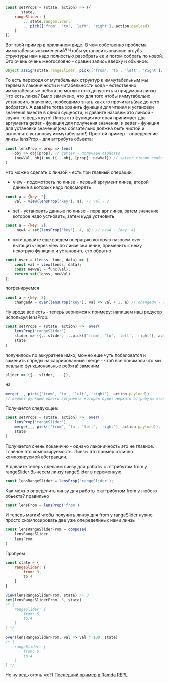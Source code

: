 ```Javascript
const setProps = (state, action) => ({
	...state,
	rangeSlider: {
		...state.rangeSlider,
		...pick(['from', 'to', 'left', 'right'], action.payload)
	}
})
```
Вот твой пример в приличном виде.
В чем собственно проблема иммутабельных изменений?
Чтобы установить значние вглубь структуры нам надо полностью разобрать ее и потом собрать по новой.
Это очень очень многословно - сравни запись вверху и обычное:
```Javascript
Object.assign(state.rangeSlider, pick(['from', 'to', 'left', 'right'], action.payload))
```
То есть переходя от мутабельных структур к иммутабельным мы теряем в лаконичности и читабельности кода - естественно иммутабельные ребята не могли этого допустить и придумали линзы.
Что есть линза? Было замечено, что для того чтобы иммутабельно установить значение, необходимо знать как его прочитать(как до него добратся).
А давайте тогда хранить функции для чтения и установки значения вместе в одной сущности, и давайте назовем это линзой - звучит то ведь круто!
Линза это функция которая принимает два аргумента getter - функция для получения значения, и setter - функция для установки значения(она обязательно должна быть чистой и выполнять установку иммутабельно!)
Простой пример - определение линзы lensProp - для аттрибута обьекта:
```Javascript
const lensProp = prop => lens(
	obj => obj[prop], // getter - получаем свойство
	(newVal, obj) => ({...obj, [prop]: newVal}) // setter ставим свойство иммутабельно 
)
```
Что можно сделать с линзой - есть три главный операции
 - view - подсмотреть по линзе - первый аргумент линза, второй данные в которых надо подсмореть
```Javascript
const a = {key: 2},
	val = view(lensProp('key'), a); // val - 2
```

 - set - установить данные по линзе - перв арг линза, затем значение которое надо устновить, затем куда устновить
```Javascript
const a = {key: 2},
	 newA = set(lensProp('key'), 4, a); // newA - {key: 4}
```
 
 - хм и давайте еще введем операцию которую назовем over - вытащить через view по линзе значение, применить к нему некотрую функцию и установить его обратно
```Javascript
const over = (lenss, func, data) => {
	const val = view(lenss, data);
	const newVal = func(val);
	return set(lenss, newVal)
};
```
потренируемся
```Javascript
const a = {key: 2},
	changedA = over(lensProp('key'), val => val + 1, a) // changedA - {key: 3}
```

Ну вроде все есть - теперь вернемся к примеру: напишем наш редусер используя lensProp:
```Javascript
const setProps = (state, action) =>  over(
	lensProp('rangeSlider'),
	slider => ({...slider, ...pick(['from', 'to', 'left', 'right'], action.payload)}),
	state
)
```	
получилось по аккуратнее имхо, можно еще чуть побаловатся и заменить спреды на каррированный merge - чтоб все понимали что мы реально функциональные ребята!
заменим
```Javascript
slider => ({...slider, ...}),
```
на 
```Javascript
merge(__, pick(['from', 'to', 'left', 'right'], action.payload))
// вернет функцию одного аргумента которая будет мержить аттрибуты этого аргумента с тем что ей передали`
```
Получается следующее:
```Javascript
const setProps = (state, action) =>  over(
	lensProp('rangeSlider'),
	merge(__, pick(['from', 'to', 'left', 'right'], action.payload)),
	state
)
```

Получается очень локанично - однако лаконичность это не главное. Главное это композируемость.
Линзы это пример отлично композируемой абстракции.

А давайте теперь сделаем линзу для работы с аттрибутом from у rangeSlider
Вынесем линзу rangeSlider в переменную
```Javascript
const lensRangeSlider = lensProp('rangeSlider');
```
Как можно определить линзу для работы с аттрибутом from у любого обьекта?
правильно 
```Javascript
const lensFrom = lensProp('from')
```
И теперь магия! чтобы получить линзу для from у rangeSlider нужно просто скомпозировать две уже опеределнных нами линзы
```Javascript
const lensRangeSliderFrom = compose(
	lensRangeSlider,
	lensFrom
)
```
Пробуем
```Javascript
const state = {
	rangeSlider: {
		from: 3,
		to:4
	}
}

view(lensRangeSliderFrom, state) // 3
set(lensRangeSliderFrom, 5, state) 
/* {
	rangeSlider: {
		from: 5,
		to:4
	}
} */

over(lensRangeSliderFrom, val => val * 100, state) 
/* {
	rangeSlider: {
		from: 5,
		to:4
	}
} */
```
Не ну ведь огонь же?)
[Последний пример в Ramda REPL](http://goo.gl/qsW5Ln)
